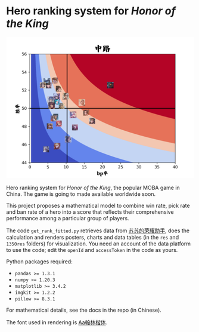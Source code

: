 # Hero ranking system for *Honor of the King*

![ ](/1350res/中路_1350_plot.png)

Hero ranking system for *Honor of the King*, the popular MOBA game in China.
The game is going to made available worldwide soon.

This project proposes a mathematical model to combine win rate, pick rate and ban rate of a hero into a score that reflects their comprehensive performance among a particular group of players.

The code `get_rank_fitted.py` retrieves data from [苏苏的荣耀助手](https://pvp.91m.top), does the calculation and renders posters, charts and data tables (in the `res` and `1350res` folders) for visualization. You need an account of the data platform to use the code; edit the `openId` and `accessToken` in the code as yours.

Python packages required:
- `pandas >= 1.3.1`
- `numpy >= 1.20.3`
- `matplotlib >= 3.4.2`
- `imgkit >= 1.2.2`
- `pillow >= 8.3.1`

For mathematical details, see the docs in the repo (in Chinese).

The font used in rendering is [Aa翰林楷体](https://font.chinaz.com/220408328300.htm).
